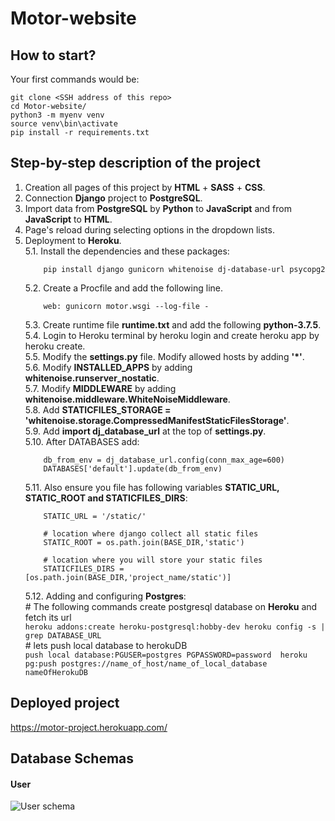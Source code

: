 # Motor-website

## How to start?
Your first commands would be:
```
git clone <SSH address of this repo>
cd Motor-website/
python3 -m myenv venv
source venv\bin\activate
pip install -r requirements.txt
```
## Step-by-step description of the project
1. Creation all pages of this project by **HTML** + **SASS** + **CSS**.
2. Connection **Django** project to **PostgreSQL**.
3. Import data from **PostgreSQL** by **Python** to **JavaScript** and from **JavaScript** to **HTML**.
4. Page's reload during selecting options in the dropdown lists.
5. Deployment to **Heroku**.\
    5.1. Install the dependencies and these packages: 
    ```
        pip install django gunicorn whitenoise dj-database-url psycopg2
    ```
    5.2. Create a Procfile and add the following line.
    ```
        web: gunicorn motor.wsgi --log-file -
    ```
    5.3. Create runtime file **runtime.txt** and add the following **python-3.7.5**.\
    5.4. Login to Heroku terminal by heroku login and create heroku app by heroku create.\
    5.5. Modify the **settings.py** file. Modify allowed hosts by adding **'*'**.\
    5.6. Modify **INSTALLED_APPS** by adding **whitenoise.runserver_nostatic**.\
    5.7. Modify **MIDDLEWARE** by adding **whitenoise.middleware.WhiteNoiseMiddleware**.\
    5.8. Add **STATICFILES_STORAGE = 'whitenoise.storage.CompressedManifestStaticFilesStorage'**.\
    5.9. Add **import dj_database_url** at the top of **settings.py**.\
    5.10. After DATABASES add:
    ```
        db_from_env = dj_database_url.config(conn_max_age=600)
        DATABASES['default'].update(db_from_env)
    ```
    5.11. Also ensure you file has following variables **STATIC_URL, STATIC_ROOT and STATICFILES_DIRS**:
    ```
        STATIC_URL = '/static/'

        # location where django collect all static files
        STATIC_ROOT = os.path.join(BASE_DIR,'static')

        # location where you will store your static files
        STATICFILES_DIRS = [os.path.join(BASE_DIR,'project_name/static')]
    ```
    5.12. Adding and configuring **Postgres**:\
        # The following commands create postgresql database on **Heroku** and fetch its url\
        ```
            heroku addons:create heroku-postgresql:hobby-dev
            heroku config -s | grep DATABASE_URL
        ```\
        # lets push local database to herokuDB\
        ```
            push local database:PGUSER=postgres PGPASSWORD=password  heroku pg:push postgres://name_of_host/name_of_local_database nameOfHerokuDB
        ```

## Deployed project
https://motor-project.herokuapp.com/

## Database Schemas

#### User
![User schema](https://github.com/SimonOsipov/Motor-website/blob/dev/Support%20material/User%20DB%20schema.jpeg)
